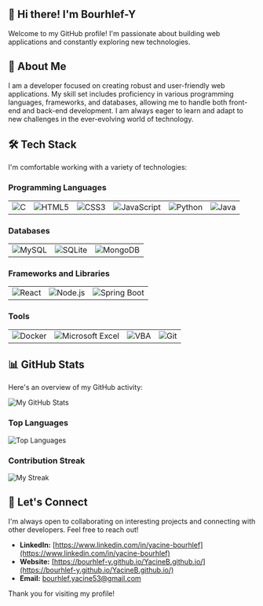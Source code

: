 ## 👋 Hi there! I'm Bourhlef-Y

Welcome to my GitHub profile! I'm passionate about building web applications and constantly exploring new technologies.

## 🚀 About Me

I am a developer focused on creating robust and user-friendly web applications. My skill set includes proficiency in various programming languages, frameworks, and databases, allowing me to handle both front-end and back-end development. I am always eager to learn and adapt to new challenges in the ever-evolving world of technology.

## 🛠️ Tech Stack

I'm comfortable working with a variety of technologies:

### Programming Languages

<table>
  <tr>
    <td align="center">
      <img src="https://img.shields.io/badge/C-00599C?style=for-the-badge&logo=c&logoColor=white" alt="C">
    </td>
    <td align="center">
      <img src="https://img.shields.io/badge/HTML5-%23E34F26.svg?style=for-the-badge&logo=html5&logoColor=white" alt="HTML5">
    </td>
    <td align="center">
      <img src="https://img.shields.io/badge/CSS3-%231572B6.svg?style=for-the-badge&logo=css3&logoColor=white" alt="CSS3">
    </td>
    <td align="center">
      <img src="https://img.shields.io/badge/JavaScript-%23323330.svg?style=for-the-badge&logo=javascript&logoColor=%23F7DF1E" alt="JavaScript">
    </td>
    <td align="center">
      <img src="https://img.shields.io/badge/Python-3670A0?style=for-the-badge&logo=python&logoColor=ffdd54" alt="Python">
    </td>
    <td align="center">
      <img src="https://img.shields.io/badge/Java-%23007396.svg?style=for-the-badge&logo=java&logoColor=white" alt="Java">
    </td>
  </tr>
</table>

### Databases

<table>
  <tr>
    <td align="center">
      <img src="https://img.shields.io/badge/MySQL-%2300f.svg?style=for-the-badge&logo=mysql&logoColor=white" alt="MySQL">
    </td>
    <td align="center">
      <img src="https://img.shields.io/badge/SQLite-%2307405e.svg?style=for-the-badge&logo=sqlite&logoColor=white" alt="SQLite">
    </td>
    <td align="center">
      <img src="https://img.shields.io/badge/MongoDB-%234ea94b.svg?style=for-the-badge&logo=mongodb&logoColor=white" alt="MongoDB">
    </td>
  </tr>
</table>

### Frameworks and Libraries

<table>
  <tr>
    <td align="center">
      <img src="https://img.shields.io/badge/React-%2320232a.svg?style=for-the-badge&logo=react&logoColor=%2361DAFB" alt="React">
    </td>
    <td align="center">
      <img src="https://img.shields.io/badge/Node.js-6DA55F?style=for-the-badge&logo=node.js&logoColor=white" alt="Node.js">
    </td>
    <td align="center">
      <img src="https://img.shields.io/badge/Spring_Boot-6DB33F?style=for-the-badge&logo=springboot&logoColor=white" alt="Spring Boot">
    </td>
  </tr>
</table>

### Tools

<table>
  <tr>
    <td align="center">
      <img src="https://img.shields.io/badge/Docker-2496ED?style=for-the-badge&logo=docker&logoColor=white" alt="Docker">
    </td>
    <td align="center">
      <img src="https://img.shields.io/badge/Microsoft_Excel-%23217346.svg?style=for-the-badge&logo=microsoft-excel&logoColor=white" alt="Microsoft Excel">
    </td>
    <td align="center">
      <img src="https://img.shields.io/badge/VBA-%238670A1.svg?style=for-the-badge&logo=visual-basic-for-applications&logoColor=white" alt="VBA">
    </td>
    <td align="center">
      <img src="https://img.shields.io/badge/Git-%23F05033.svg?style=for-the-badge&logo=git&logoColor=white" alt="Git">
    </td>
  </tr>
</table>

## 📊 GitHub Stats

Here's an overview of my GitHub activity:

![My GitHub Stats](https://github-readme-stats.vercel.app/api?username=Bourhlef-Y&show_icons=true&hide_title=true&count_private=true&hide=prs&theme=dark)

### Top Languages

![Top Languages](https://github-readme-stats.vercel.app/api/top-langs/?username=Bourhlef-Y&layout=compact&theme=dark)

### Contribution Streak

![My Streak](https://streak-stats.demolab.com?user=Bourhlef-Y&theme=react&card_width=400)

## 🤝 Let's Connect

I'm always open to collaborating on interesting projects and connecting with other developers. Feel free to reach out!

-   **LinkedIn:** [https://www.linkedin.com/in/yacine-bourhlef](https://www.linkedin.com/in/yacine-bourhlef)
-   **Website:** [https://bourhlef-y.github.io/YacineB.github.io/](https://bourhlef-y.github.io/YacineB.github.io/)
-   **Email:** [bourhlef.yacine53@gmail.com](mailto:bourhlef.yacine53@gmail.com)

Thank you for visiting my profile!
